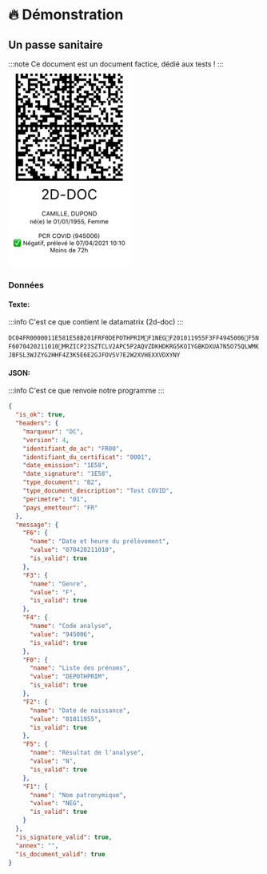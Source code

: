 # 🔥 Démonstration 

## Un passe sanitaire
:::note
Ce document est un document factice, dédié aux tests ! 
:::
![02](/img/images/02-v4.png)

### Données

#### Texte:
:::info
C'est ce que contient le datamatrix (2d-doc)
:::

`DC04FR0000011E581E58B201FRF0DEPOTHPRIMF1NEGF201011955F3FF4945006F5NF6070420211010MRZICP23SZTCLV2APC5P2AQVZDKHDKRG5KOIYGBKDXUA7N5O75QLWMKJBFSL3WJZYG2HHF4Z3K5E6E2GJFOVSV7E2W2XVHEXXVDXYNY`

#### JSON:
:::info
C'est ce que renvoie notre programme
:::
```json
{
  "is_ok": true,
  "headers": {
    "marqueur": "DC",
    "version": 4,
    "identifiant_de_ac": "FR00",
    "identifiant_du_certificat": "0001",
    "date_emission": "1E58",
    "date_signature": "1E58",
    "type_document": "B2",
    "type_document_description": "Test COVID",
    "perimetre": "01",
    "pays_emetteur": "FR"
  },
  "message": {
    "F6": {
      "name": "Date et heure du prélèvement",
      "value": "070420211010",
      "is_valid": true
    },
    "F3": {
      "name": "Genre",
      "value": "F",
      "is_valid": true
    },
    "F4": {
      "name": "Code analyse",
      "value": "945006",
      "is_valid": true
    },
    "F0": {
      "name": "Liste des prénoms",
      "value": "DEPOTHPRIM",
      "is_valid": true
    },
    "F2": {
      "name": "Date de naissance",
      "value": "01011955",
      "is_valid": true
    },
    "F5": {
      "name": "Résultat de l’analyse",
      "value": "N",
      "is_valid": true
    },
    "F1": {
      "name": "Nom patronymique",
      "value": "NEG",
      "is_valid": true
    }
  },
  "is_signature_valid": true,
  "annex": "",
  "is_document_valid": true
}
```